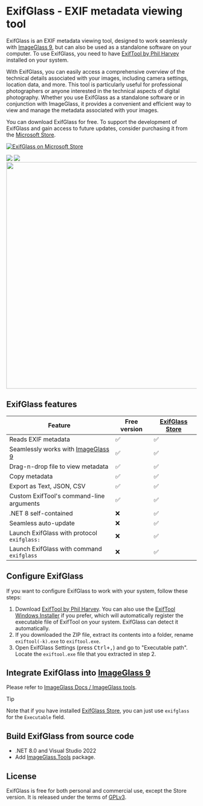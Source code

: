 ExifGlass - EXIF metadata viewing tool
===

ExifGlass is an EXIF metadata viewing tool, designed to work seamlessly with [ImageGlass 9](https://imageglass.org), but can also be used as a standalone software on your computer. To use ExifGlass, you need to have [ExifTool by Phil Harvey](https://exiftool.org) installed on your system.

With ExifGlass, you can easily access a comprehensive overview of the technical details associated with your images, including camera settings, location data, and more. This tool is particularly useful for professional photographers or anyone interested in the technical aspects of digital photography. Whether you use ExifGlass as a standalone software or in conjunction with ImageGlass, it provides a convenient and efficient way to view and manage the metadata associated with your images.

You can download ExifGlass for free. To support the development of ExifGlass and gain access to future updates, consider purchasing it from the [Microsoft Store](https://www.microsoft.com/store/productId/9MX8S9HZ57W8).

[![ExifGlass on Microsoft Store](https://user-images.githubusercontent.com/3154213/231506294-1baee922-3283-48a4-ba70-25662a4a90db.svg)](https://www.microsoft.com/store/productId/9MX8S9HZ57W8)


<a href="https://github.com/d2phap/ExifGlass/releases">
  <img src="https://img.shields.io/github/downloads/d2phap/exifglass/total?color=%23ed604c&label=total%20downloads&style=for-the-badge" /></a>
  
<a href="https://github.com/d2phap/ExifGlass/releases">
  <img src="https://img.shields.io/github/downloads/d2phap/exifglass/latest/total?color=%23ed604c&label=latest%20version&style=for-the-badge" /></a>



<img src="https://raw.githubusercontent.com/d2phap/ExifGlass/main/Screenshots/main.png" width="600" />

## ExifGlass features
| Feature | Free version | [ExifGlass Store](https://www.microsoft.com/store/productId/9MX8S9HZ57W8) | 
| -- | -- | -- |
| Reads EXIF metadata | ✅ | ✅ |
| Seamlessly works with [ImageGlass 9](https://imageglass.org) | ✅ | ✅ |
| Drag-n-drop file to view metadata | ✅ | ✅ |
| Copy metadata | ✅ | ✅ |
| Export as Text, JSON, CSV | ✅ | ✅ |
| Custom ExifTool's command-line arguments | ✅ | ✅ |
| .NET 8 self-contained | ❌ | ✅ |
| Seamless auto-update | ❌ | ✅ |
| Launch ExifGlass with protocol `exifglass:` | ❌ | ✅ |
| Launch ExifGlass with command `exifglass` | ❌ | ✅ |

## Configure ExifGlass
If you want to configure ExifGlass to work with your system, follow these steps:
1. Download [ExifTool by Phil Harvey](https://exiftool.org). You can also use the [ExifTool Windows Installer](https://oliverbetz.de/pages/Artikel/ExifTool-for-Windows#toc-3) if you prefer, which will automatically register the executable file of ExifTool on your system. ExifGlass can detect it automatically.
2. If you downloaded the ZIP file, extract its contents into a folder, rename `exiftool(-k).exe` to `exiftool.exe`.
3. Open ExifGlass Settings (press <kbd>Ctrl+,</kbd>) and go to "Executable path". Locate the `exiftool.exe` file that you extracted in step 2.

## Integrate ExifGlass into [ImageGlass 9](https://imageglass.org)
Please refer to [ImageGlass Docs / ImageGlass tools](https://imageglass.org/docs/imageglass-tools#add-your-tool-to-imageglass).

> [!TIP]
> Note that if you have installed [ExifGlass Store](https://www.microsoft.com/store/productId/9MX8S9HZ57W8), you can just use `exifglass` for the `Executable` field.


## Build ExifGlass from source code
- .NET 8.0 and Visual Studio 2022
- Add [ImageGlass.Tools](https://www.nuget.org/packages/ImageGlass.Tools) package.

## License
ExifGlass is free for both personal and commercial use, except the Store version. It is released under the terms of [GPLv3](https://github.com/d2phap/ExifGlass/blob/main/LICENSE).


